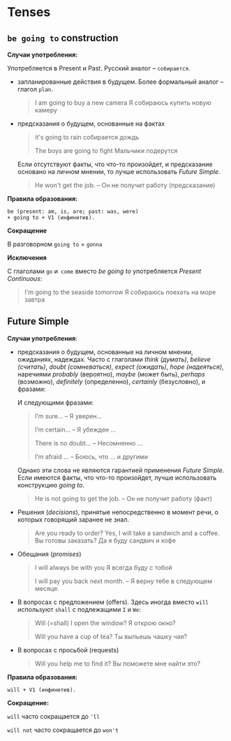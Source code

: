 # Tenses

## `be going to` construction

**Случаи употребления:**

Употребляется в Present и Past. Русский аналог – `собирается`.

* запланированные действия в будущем. Более формальный аналог – глагол `plan`. 

  > I am going to buy a new camera Я собираюсь купить новую камеру

* предсказания о будущем, основанные на фактах

  >  it's going to rain собирается дождь
  >
  >  The boys are going to fight Мальчики подерутся
  
  Если отсутствуют факты, что что-то произойдет, и предсказание основано на личном мнении, то лучше использовать *Future Simple*. 
  
  > He won't get the job. – Он не получит работу (предсказание)

**Правила образования:**

```
be (present: am, is, are; past: was, were) 
+ going to + V1 (инфинитив).
```

**Сокращение**

В разговорном `going to` = `gonna`

**Исключения**

C глаголами `go` и` come` вместо *be going to* употребляется *Present Continuous*:

> I'm going to the seaside tomorrow Я собираюсь поехать на море завтра

## Future Simple

**Случаи употребления**:

* предсказания о будущем, основанные на личном мнении, ожиданиях, надеждах. Часто с глаголами *think (думать)*, *believe (считать)*, *doubt (сомневаться)*, *expect (ожидать)*, *hope (надеяться)*, наречиями *probably* (вероятно), *maybe* (может быть), *perhaps* (возможно), *definitely* (определенно), *certainly* (безусловно), и фразами:

  И следующими фразами:

  > I’m sure... – Я уверен...
  >
  > I’m certain... – Я убежден ...
  >
  > There is no doubt... – Несомненно ...
  >
  > I’m afraid ... – Боюсь, что ... и другими
  
  Однако эти слова не являются гарантией применения *Future Simple*. Если имеются факты, что что-то произойдет, лучше использовать конструкцию *going to*. 
  
  > He is not going to get the job. – Он не получит работу (факт)
  
* Решения (*decisions*), принятые непосредственно в момент речи, о которых говорящий заранее не знал.

  > Are you ready to order? Yes, I will take a sandwich and a coffee. Вы готовы заказать? Да я буду сандвич и кофе

* Обещания (*promises*)

  > I will always be with you Я всегда буду с тобой
  >
  > I will pay you back next month. – Я верну тебе в следующем месяце.

* В вопросах с предложением (offers). Здесь иногда вместо `will` используют `shall` с подлежащими `I` и `We`:

  > Will (=shall) I open the window? Я открою окно?
  >
  > Will you have a cup of tea?  Ты выпьешь чашку чая?

* В вопросах с просьбой (requests)

  > Will you help me to find it? Вы поможете мне найти это?

 **Правила образования:**

```
will + V1 (инфинитив).
```

**Сокращение:**

`will` часто сокращается до `'ll`

`will not` часто сокращается до `won't`